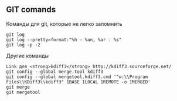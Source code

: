 ## GIT comands

Команды для git, которые не легко запомнить

```
git log
git log --pretty=format:"%h - %an, %ar : %s"
git log -p -2
```
Другие команды
```
Link для <strong>kdiff3</strong> http://kdiff3.sourceforge.net/
git config --global merge.tool kdiff3
git config --global mergetool.kdiff3.cmd '"w:\\Program Files\\KDiff3\\kdiff3" 1BASE 1LOCAL 1REMOTE -o 1MERGED'
git merge
git mergetool
```